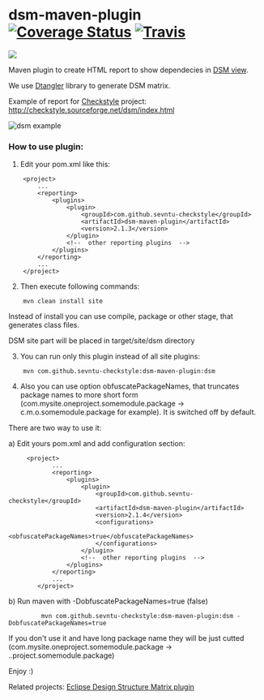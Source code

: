 # dsm-maven-plugin [![Coverage Status](https://coveralls.io/repos/sevntu-checkstyle/dsm-maven-plugin/badge.png)](https://coveralls.io/r/sevntu-checkstyle/dsm-maven-plugin) [![Travis](https://secure.travis-ci.org/sevntu-checkstyle/dsm-maven-plugin.png)](http://travis-ci.org/sevntu-checkstyle/dsm-maven-plugin)
[![][mavenbadge img]][mavenbadge]


Maven plugin to create HTML report to show dependecies in [DSM view](http://en.wikipedia.org/wiki/Design_structure_matrix).

We use [Dtangler](https://github.com/sysart/dtangler) library to generate DSM matrix.

Example of report for [Checkstyle](http://checkstyle.sourceforge.net/project-reports.html) project: http://checkstyle.sourceforge.net/dsm/index.html

![dsm example](https://cloud.githubusercontent.com/assets/812984/2748676/54d3af4c-c7cf-11e3-8c8b-0dc93617e8b8.png "dsm maven plugin report example")

### How to use plugin:

1) Edit your pom.xml like this:
```
    <project>
        ...
        <reporting>
            <plugins>
                <plugin>
                    <groupId>com.github.sevntu-checkstyle</groupId>
                    <artifactId>dsm-maven-plugin</artifactId>
                    <version>2.1.3</version>
                </plugin>
                <!--  other reporting plugins  -->
            </plugins>
        </reporting>
        ...
    </project>
```

2) Then execute following commands:
```
    mvn clean install site
```
Instead of install you can use compile, package or other stage, that generates class files.

DSM site part will be placed in target/site/dsm directory

3) You can run only this plugin instead of all site plugins:
```
    mvn com.github.sevntu-checkstyle:dsm-maven-plugin:dsm
```

4) Also you can use option obfuscatePackageNames, that truncates package names to more short form
(com.mysite.oneproject.somemodule.package -> c.m.o.somemodule.package for example). It is switched off by default.

There are two way to use it:

a) Edit yours pom.xml and add configuration section:
```
     <project>
            ...
            <reporting>
                <plugins>
                    <plugin>
                        <groupId>com.github.sevntu-checkstyle</groupId>
                        <artifactId>dsm-maven-plugin</artifactId>
                        <version>2.1.4</version>
                        <configurations>
                            <obfuscatePackageNames>true</obfuscatePackageNames>
                        </configurations>
                    </plugin>
                    <!--  other reporting plugins  -->
                </plugins>
            </reporting>
            ...
        </project>
```

b) Run maven with -DobfuscatePackageNames=true (false)

```
         mvn com.github.sevntu-checkstyle:dsm-maven-plugin:dsm -DobfuscatePackageNames=true
```

If you don't use it and have long package name they will be just cutted
(com.mysite.oneproject.somemodule.package -> ..project.somemodule.package)

Enjoy :)


Related projects: [Eclipse Design Structure Matrix plugin](https://github.com/EclipseDSM/Eclipse-DSM-viewer)

[mavenbadge]:http://search.maven.org/#search|gav|1|g%3A%22com.github.sevntu-checkstyle%22%20AND%20a%3A%22dsm-maven-plugin%22
[mavenbadge img]:https://maven-badges.herokuapp.com/maven-central/com.github.sevntu-checkstyle/dsm-maven-plugin/badge.svg
